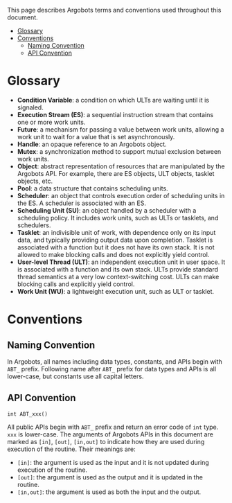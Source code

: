 This page describes Argobots terms and conventions used throughout this document.

* [Glossary](#glossary)
* [Conventions](#conventions)
  * [Naming Convention](#naming-convention)
  * [API Convention](#api-convention)

# Glossary
* **Condition Variable**: a condition on which ULTs are waiting until it is signaled.
* **Execution Stream (ES)**: a sequential instruction stream that contains one or more work units.
* **Future**: a mechanism for passing a value between work units, allowing a work unit to wait for a value that is set asynchronously.
* **Handle**: an opaque reference to an Argobots object.
* **Mutex**: a synchronization method to support mutual exclusion between work units.
* **Object**: abstract representation of resources that are manipulated by the Argobots API. For example, there are ES objects, ULT objects, tasklet objects, etc.
* **Pool**: a data structure that contains scheduling units.
* **Scheduler**: an object that controls execution order of scheduling units in the ES. A scheduler is associated with an ES.
* **Scheduling Unit (SU)**: an object handled by a scheduler with a scheduling policy. It includes work units, such as ULTs or tasklets, and schedulers.
* **Tasklet**: an indivisible unit of work, with dependence only on its input data, and typically providing output data upon completion. Tasklet is associated with a function but it does not have its own stack. It is not allowed to make blocking calls and does not explicitly yield control.
* **User-level Thread (ULT)**: an independent execution unit in user space. It is associated with a function and its own stack. ULTs provide standard thread semantics at a very low context-switching cost. ULTs can make blocking calls and explicitly yield control.
* **Work Unit (WU)**: a lightweight execution unit, such as ULT or tasklet.

# Conventions
## Naming Convention
In Argobots, all names including data types, constants, and APIs begin with `ABT_` prefix. Following name after `ABT_` prefix for data types and APIs is all lower-case, but constants use all capital letters.

## API Convention
```
int ABT_xxx()
```
All public APIs begin with `ABT_` prefix and return an error code of `int` type. `xxx` is lower-case.
The arguments of Argobots APIs in this document are marked as `[in]`, `[out]`, `[in,out]` to indicate how they are used during execution of the routine. Their meanings are:
* `[in]`: the argument is used as the input and it is not updated during execution of the routine.
* `[out]`: the argument is used as the output and it is updated in the routine.
* `[in,out]`: the argument is used as both the input and the output.
